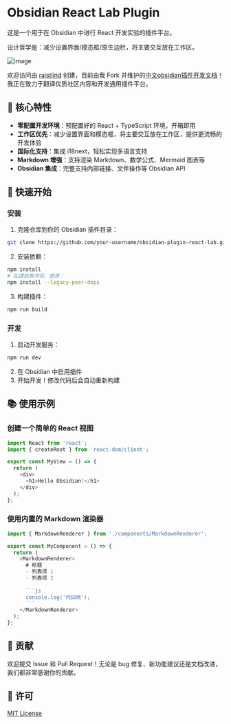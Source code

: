 # Obsidian React Lab Plugin

这是一个用于在 Obsidian 中进行 React 开发实验的插件平台。

设计哲学是：减少设置界面/模态框/原生边栏，将主要交互放在工作区。

![image](https://github.com/user-attachments/assets/c5c40a07-e2b7-4f2d-bc63-53f82bee1a77)

欢迎访问由 [raistlind](https://raistlind.github.io/obsidian-dev-docs-zh/) 创建，目前由我 Fork 并维护的[中文obsidian插件开发文档](https://liubinfighter.github.io/obsidian-dev-docs-zh/)！我正在致力于翻译优质社区内容和开发通用插件平台。


## 🌟 核心特性

- **零配置开发环境**：预配置好的 React + TypeScript 环境，开箱即用
- **工作区优先**：减少设置界面和模态框，将主要交互放在工作区，提供更流畅的开发体验
- **国际化支持**：集成 i18next，轻松实现多语言支持
- **Markdown 增强**：支持渲染 Markdown、数学公式、Mermaid 图表等
- **Obsidian 集成**：完整支持内部链接、文件操作等 Obsidian API

## 🚀 快速开始

### 安装

1. 克隆仓库到你的 Obsidian 插件目录：
```bash
git clone https://github.com/your-username/obsidian-plugin-react-lab.git
```

2. 安装依赖：
```bash
npm install
# 如遇依赖冲突，使用：
npm install --legacy-peer-deps
```

3. 构建插件：
```bash
npm run build
```

### 开发

1. 启动开发服务：
```bash
npm run dev
```

2. 在 Obsidian 中启用插件
3. 开始开发！修改代码后会自动重新构建

## 📚 使用示例

### 创建一个简单的 React 视图

```typescript
import React from 'react';
import { createRoot } from 'react-dom/client';

export const MyView = () => {
  return (
    <div>
      <h1>Hello Obsidian!</h1>
    </div>
  );
};
```

### 使用内置的 Markdown 渲染器

```typescript
import { MarkdownRenderer } from './components/MarkdownRenderer';

export const MyComponent = () => {
  return (
    <MarkdownRenderer>
      # 标题
      - 列表项 1
      - 列表项 2
      
      ```js
      console.log('代码块');
      ```
    </MarkdownRenderer>
  );
};
```

## 🤝 贡献

欢迎提交 Issue 和 Pull Request！无论是 bug 修复、新功能建议还是文档改进，我们都非常感谢你的贡献。

## 📄 许可

[MIT License](LICENSE)
